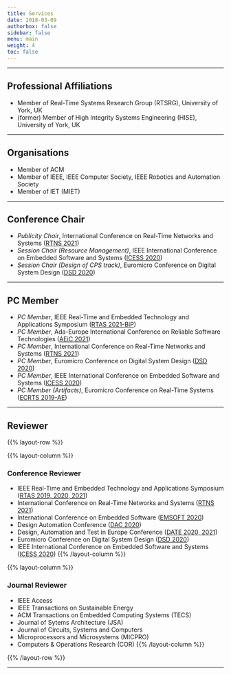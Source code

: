 ```yaml
---
title: Services
date: 2018-03-09
authorbox: false
sidebar: false
menu: main
weight: 4
toc: false
---
```


---

## Professional Affiliations

- Member of Real-Time Systems Research Group (RTSRG), University of York, UK
- (former) Member of High Integrity Systems Engineering (HISE), University of York, UK


---

## Organisations

- Member of ACM
- Member of IEEE, IEEE Computer Society, IEEE Robotics and Automation Society
- Member of IET (MIET)


---

## Conference Chair

- *Publicity Chair*, International Conference on Real-Time Networks and Systems (<u>RTNS 2021</u>)
- *Session Chair (Resource Management)*, IEEE International Conference on Embedded Software and Systems (<u>ICESS 2020</u>)
- *Session Chair (Design of CPS track)*, Euromicro Conference on Digital System Design (<u>DSD 2020</u>)


---

## PC Member

- *PC Member*, IEEE Real-Time and Embedded Technology and Applications Symposium (<u>RTAS 2021-BiP</u>) 
- *PC Member*, Ada-Europe International Conference on Reliable Software Technologies  (<u>AEiC 2021</u>)
- *PC Member*, International Conference on Real-Time Networks and Systems (<u>RTNS 2021</u>)
- *PC Member*, Euromicro Conference on Digital System Design (<u>DSD 2020</u>)
- *PC Member*, IEEE International Conference on Embedded Software and Systems (<u>ICESS 2020</u>)
- *PC Member (Artifacts)*, Euromicro Conference on Real-Time Systems (<u>ECRTS 2019-AE</u>)


---

## Reviewer

{{% layout-row %}}

{{% layout-column %}}
### Conference Reviewer

- IEEE Real-Time and Embedded Technology and Applications Symposium (<u>RTAS 2019, 2020, 2021</u>)
- International Conference on Real-Time Networks and Systems (<u>RTNS 2021</u>)
- International Conference on Embedded Software (<u>EMSOFT 2020</u>)
- Design Automation Conference (<u>DAC 2020</u>)
- Design, Automation and Test in Europe Conference (<u>DATE 2020, 2021</u>)
- Euromicro Conference on Digital System Design (<u>DSD 2020</u>)
- IEEE International Conference on Embedded Software and Systems (<u>ICESS 2020</u>)
{{% /layout-column %}}

{{% layout-column %}}
### Journal Reviewer

- IEEE Access
- IEEE Transactions on Sustainable Energy
- ACM Transactions on Embedded Computing Systems (TECS)
- Journal of Sytems Architecture (JSA)
- Journal of Circuits, Systems and Computers
- Microprocessors and Microsystems (MICPRO)
- Computers & Operations Research (COR)
{{% /layout-column %}}

{{% /layout-row %}}

---
